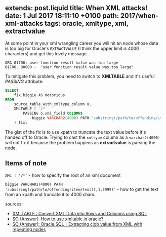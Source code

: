 extends: post.liquid
title: When XML attacks!
date: 1 Jul 2017 18:11:10 +0100
path: 2017/when-xml-attacks
tags: oracle, xmltype, xml, extractvalue
---

At some point in your xml wrangling career you will hit an node whose data is
too big for Oracle's `EXTRACTVALUE` (I think the upper limit is 4000
characters) and get this lovely message.

```
ORA-01706: user function result value was too large
01706. 00000 -  "user function result value was too large"
```

To mitigate this problem, you need to switch to **XMLTABLE** and it's useful
*PASSING* attribute:

```sql
SELECT
    fix.biggie AS notorious
FROM
    source_table_with_xmltype_column o,
    XMLTABLE ( '/*'
        PASSING o.xml_field COLUMNS
            biggie VARCHAR2(4000) PATH 'substring(/path/to/offending/item/text(),1,3999)'
    ) fix;
```

The gist of the fix is to use xpath to truncate the text value before it's
handed off to Oracle. Trying to cast the `xmltype` column as a `varchar2(4000)`
will not fix it because the problem happens as **extractvalue** is parsing the
node.

## Items of note

`XML ( '/*'` - how to specify the root of an xml document

`biggie VARCHAR2(4000) PATH 'substring(/path/to/offending/item/text(),1,3999)'` - how to get the text from an xpath and truncate it to 4000 chars.

sources:
- [XMLTABLE : Convert XML Data into Rows and Columns using SQL](https://oracle-base.com/articles/misc/xmltable-convert-xml-data-into-rows-and-columns-using-sql)
- [SO (Answer): How to use xmltable in oracle?](http://stackoverflow.com/a/12691983/105282)
- [SO (Answer): Oracle SQL - Extracting clob value from XML with repeating nodes](http://stackoverflow.com/a/13790623/105282)
